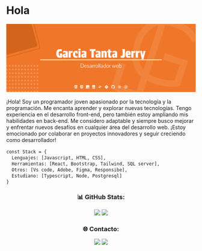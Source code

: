 # Hola
![Panel de Jerry Garcia](https://raw.githubusercontent.com/PandaAsia/Portadas01/refs/heads/main/gj.webp)

¡Hola! Soy un programador joven apasionado por la tecnología y la programación. Me encanta aprender y explorar nuevas tecnologías. Tengo experiencia en el desarrollo front-end, pero también estoy ampliando mis habilidades en back-end. Me considero adaptable y siempre busco mejorar y enfrentar nuevos desafíos en cualquier área del desarrollo web. ¡Estoy emocionado por colaborar en proyectos innovadores y seguir creciendo como desarrollador!

```
const Stack = {
  Lenguajes: [Javascript, HTML, CSS],
  Herramientas: [React, Bootstrap, Tailwind, SQL server],
  Otros: [Vs code, Adobe, Figma, Responsibe],
  Estudiano: [Typescript, Node, Postgresql]
}
```

<h3 align="center">📊 GitHub Stats: </h3>
<div align="center">
  <img src="https://github-readme-stats.vercel.app/api/top-langs/?username=PandaAsia&theme=highcontrast&hide_border=false&include_all_commits=false&count_private=false&layout=compact">
  <span>   </span>
  <img src="https://github-readme-streak-stats.herokuapp.com/?user=PandaAsia&theme=highcontrast&hide_border=false">
</div>

<h3 align="center">🌐 Contacto: </h3>
<p align="center">
  <a href="https://www.linkedin.com/in/garciatantajerryanthony/" target="_blank"><img src="https://img.shields.io/badge/LinkedIn-%230077B5.svg?logo=linkedin&logoColor=white"></a>
  <a href="https://pandaasia.github.io/Portafolio-ver-2/" target="_blank"><img src="https://visitcount.itsvg.in/api?id=PandaAsia&icon=0&color=0"></a>   
</p>
